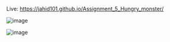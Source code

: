 Live: https://jahid101.github.io/Assignment_5_Hungry_monster/

![image](https://user-images.githubusercontent.com/76203694/116794480-0acc5100-aaef-11eb-858d-1fb0d5a215b1.png)

![image](https://user-images.githubusercontent.com/76203694/116794488-1455b900-aaef-11eb-869d-6214fa7bd466.png)

